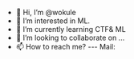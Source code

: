 - 👋 Hi, I’m @wokule
- 👀 I’m interested in ML.
- 🌱 I’m currently learning CTF& ML
- 💞️ I’m looking to collaborate on ...
- 📫 How to reach me?
---    Mail:

<!---
wokule/wokule is a ✨ special ✨ repository because its `README.md` (this file) appears on your GitHub profile.
You can click the Preview link to take a look at your changes.
--->
